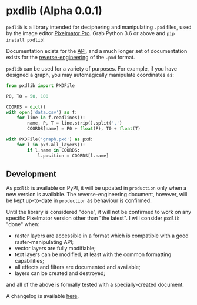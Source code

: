 # pxdlib (Alpha 0.0.1)

`pxdlib` is a library intended for deciphering and manipulating `.pxd` files, used by the image editor [Pixelmator Pro]. Grab Python 3.6 or above and `pip install pxdlib`!

Documentation exists for the [API], and a much longer set of documentation exists for the [reverse-engineering] of the `.pxd` format.

[Pixelmator Pro]: https://pixelmator.com/pro/
[API]: docs/api/readme.md
[reverse-engineering]: docs/api/readme.md

`pxdlib` can be used for a variety of purposes. For example, if you have designed a graph,
you may automagically manipulate coordinates as:

```python
from pxdlib import PXDFile

P0, T0 = 50, 100

COORDS = dict()
with open('data.csv') as f:
    for line in f.readlines():
        name, P, T = line.strip().split(',')
        COORDS[name] = P0 + float(P), T0 + float(T)

with PXDFile('graph.pxd') as pxd:
    for l in pxd.all_layers():
        if l.name in COORDS:
            l.position = COORDS[l.name]
```

## Development

As `pxdlib` is available on PyPI, it will be updated in `production` only when a new version is available. The reverse-engineering document, however, will be kept up-to-date in `production` as behaviour is confirmed.

Until the library is considered "done", it will not be confirmed to work on any specific Pixelmator version other than "the latest". I will consider `pxdlib` "done" when:

- raster layers are accessible in a format which is compatible with a good raster-manipulating API;
- vector layers are fully modifiable;
- text layers can be modified, at least with the common formatting capabilities;
- all effects and filters are documented and available;
- layers can be created and destroyed;

and all of the above is formally tested with a specially-created document.

A changelog is available [here](/docs/changelog.md).
